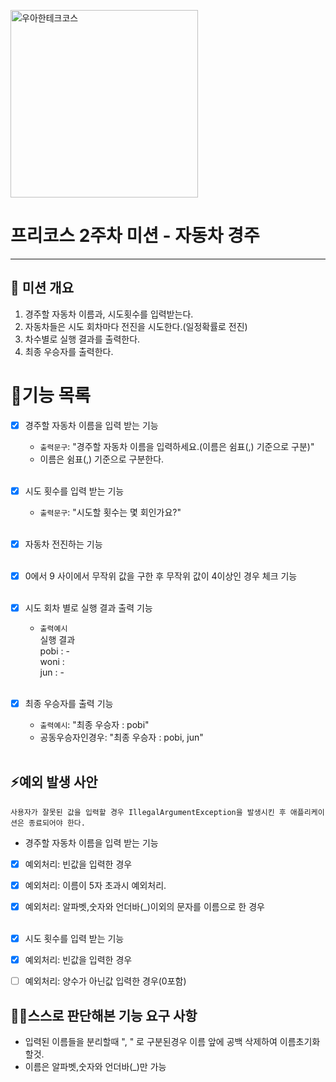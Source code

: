 
<p>
    <img src="https://github.com/user-attachments/assets/c811c2be-923e-4134-a7d4-56bd12198910" alt="우아한테크코스" width="300px">
</p>

# 프리코스 2주차 미션 - 자동차 경주

---

##  💪 미션 개요
1. 경주할 자동차 이름과, 시도횟수를 입력받는다.
2. 자동차들은 시도 회차마다 전진을 시도한다.(일정확률로 전진)
2. 차수별로 실행 결과를 출력한다.
3. 최종 우승자를 출력한다.

# 📝기능 목록

- [x] 경주할 자동차 이름을 입력 받는 기능
    - `출력문구`: "경주할 자동차 이름을 입력하세요.(이름은 쉼표(,) 기준으로 구분)"
    - 이름은 쉼표(,) 기준으로 구분한다.<br><br>

- [x] 시도 횟수를 입력 받는 기능
  - `출력문구`: "시도할 횟수는 몇 회인가요?"<br><br>
  
- [x] 자동차 전진하는 기능<br><br>

- [x] 0에서 9 사이에서 무작위 값을 구한 후 무작위 값이 4이상인 경우 체크 기능<br><br>

- [x] 시도 회차 별로 실행 결과 출력 기능
    - `출력예시`<br>
      실행 결과<br>
      pobi : -<br>
      woni :<Br>
      jun : -<br><br>

- [x] 최종 우승자를 출력 기능
  - `출력예시`: "최종 우승자 : pobi"
  - 공동우승자인경우: "최종 우승자 : pobi, jun" <br><br>


## ⚡예외 발생 사안
`사용자가 잘못된 값을 입력할 경우 IllegalArgumentException을 발생시킨 후 애플리케이션은 종료되어야 한다.`

- 경주할 자동차 이름을 입력 받는 기능
- [x] 예외처리: 빈값을 입력한 경우
- [x] 예외처리: 이름이 5자 초과시 예외처리.
- [x] 예외처리: 알파벳,숫자와 언더바(_)이외의 문자를 이름으로 한 경우<br><br>

- [x] 시도 횟수를 입력 받는 기능
- [x] 예외처리: 빈값을 입력한 경우
- [ ] 예외처리: 양수가 아닌값 입력한 경우(0포함)


## 🙋‍♂️스스로 판단해본 기능 요구 사항
- 입력된 이름들을 분리할때 ", " 로 구분된경우 이름 앞에 공백 삭제하여 이름초기화할것.
- 이름은 알파벳,숫자와 언더바(_)만 가능

